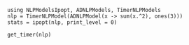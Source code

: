 ```@example ex1
using NLPModelsIpopt, ADNLPModels, TimerNLPModels
nlp = TimerNLPModel(ADNLPModel(x -> sum(x.^2), ones(3)))
stats = ipopt(nlp, print_level = 0)
```

```@example ex1
get_timer(nlp)
```
